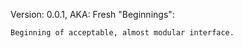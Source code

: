 Version: 0.0.1, AKA: Fresh "Beginnings":

```
Beginning of acceptable, almost modular interface.
```
